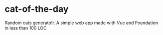 # cat-of-the-day
Random cats generato!r. A simple web app made with Vue and Foundation in less than 100 LOC
